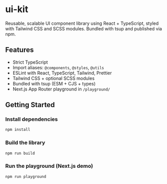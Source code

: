# ui-kit

Reusable, scalable UI component library using React + TypeScript, styled with Tailwind CSS and SCSS modules. Bundled with tsup and published via npm.

## Features

- Strict TypeScript
- Import aliases: `@components`, `@styles`, `@utils`
- ESLint with React, TypeScript, Tailwind, Prettier
- Tailwind CSS + optional SCSS modules
- Bundled with tsup (ESM + CJS + types)
- Next.js App Router playground in `/playground/`

## Getting Started

### Install dependencies

```bash
npm install
```

### Build the library

```bash
npm run build
```

### Run the playground (Next.js demo)

```bash
npm run playground
```
